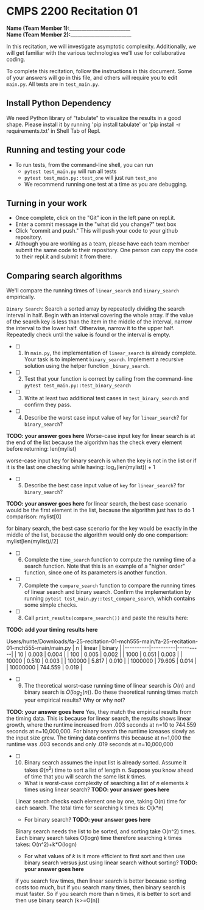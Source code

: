 # CMPS 2200  Recitation 01

**Name (Team Member 1):**_________________________  
**Name (Team Member 2):**_________________________

In this recitation, we will investigate asymptotic complexity. Additionally, we will get familiar with the various technologies we'll use for collaborative coding.

To complete this recitation, follow the instructions in this document. Some of your answers will go in this file, and others will require you to edit `main.py`. All tests are in `test_main.py`.

## Install Python Dependency

We need Python library of "tabulate" to visualize the results in a good shape. Please install it by running 'pip install tabulate' or 'pip install -r requirements.txt' in Shell Tab of Repl.  

## Running and testing your code

- To run tests, from the command-line shell, you can run
  + `pytest test_main.py` will run all tests
  + `pytest test_main.py::test_one` will just run `test_one`
  + We recommend running one test at a time as you are debugging.

## Turning in your work

- Once complete, click on the "Git" icon in the left pane on repl.it.
- Enter a commit message in the "what did you change?" text box
- Click "commit and push." This will push your code to your github repository.
- Although you are working as a team, please have each team member submit the same code to their repository. One person can copy the code to their repl.it and submit it from there.

## Comparing search algorithms

We'll compare the running times of `linear_search` and `binary_search` empirically.

`Binary Search`: Search a sorted array by repeatedly dividing the search interval in half. Begin with an interval covering the whole array. If the value of the search key is less than the item in the middle of the interval, narrow the interval to the lower half. Otherwise, narrow it to the upper half. Repeatedly check until the value is found or the interval is empty.

- [ ] 1. In `main.py`, the implementation of `linear_search` is already complete. Your task is to implement `binary_search`. Implement a recursive solution using the helper function `_binary_search`. 

- [ ] 2. Test that your function is correct by calling from the command-line `pytest test_main.py::test_binary_search`

- [ ] 3. Write at least two additional test cases in `test_binary_search` and confirm they pass.

- [ ] 4. Describe the worst case input value of `key` for `linear_search`? for `binary_search`? 

**TODO: your answer goes here**
Worse-case input key for linear search is at the end of the list because the algorithm has the check every element before returning: len(mylist)

worse-case input key for binary search is when the key is not in the list or if it is the last one checking while having: log₂(len(mylist)) + 1
 


- [ ] 5. Describe the best case input value of `key` for `linear_search`? for `binary_search`? 

**TODO: your answer goes here**
for linear search, the best case scenario would be the first element in the list, because the algorithm just has to do 1 comparison: mylist[0]

for binary search, the best case scenario for the key would be exactly in the middle of the list, because the algorithm would only do one comparison: mylist[len(mylist)//2]

- [ ] 6. Complete the `time_search` function to compute the running time of a search function. Note that this is an example of a "higher order" function, since one of its parameters is another function.

- [ ] 7. Complete the `compare_search` function to compare the running times of linear search and binary search. Confirm the implementation by running `pytest test_main.py::test_compare_search`, which contains some simple checks.

- [ ] 8. Call `print_results(compare_search())` and paste the results here:

**TODO: add your timing results here**

Users/hunte/Downloads/fa-25-recitation-01-mch555-main/fa-25-recitation-01-mch555-main/main.py
|        n |   linear |   binary |
|----------|----------|----------|
|       10 |    0.003 |    0.004 |
|      100 |    0.005 |    0.002 |
|     1000 |    0.051 |    0.003 |
|    10000 |    0.510 |    0.003 |
|   100000 |    5.817 |    0.010 |
|  1000000 |   79.605 |    0.014 |
| 10000000 |  744.559 |    0.019 |

- [ ] 9. The theoretical worst-case running time of linear search is $O(n)$ and binary search is $O(log_2(n))$. Do these theoretical running times match your empirical results? Why or why not?

**TODO: your answer goes here**
Yes, they match the empirical results from the timing data. This is because for linear search, the results shows linear growth, where the runtime increased from .003 seconds at n=10 to 744.559 seconds at n=10,000,000. For binary search the runtime icreases slowly as the input size grew. The timing data confirms this because at n=1,000 the runtime was .003 seconds and only .019 seconds at n=10,000,000

- [ ] 10. Binary search assumes the input list is already sorted. Assume it takes $\Theta(n^2)$ time to sort a list of length $n$. Suppose you know ahead of time that you will search the same list $k$ times. 
  + What is worst-case complexity of searching a list of $n$ elements $k$ times using linear search? **TODO: your answer goes here**

  Linear search checks each element one by one, taking O(n) time for each search. The total time for searching k times is:  O(k*n)

  + For binary search? **TODO: your answer goes here**

  Binary search needs the list to be sorted, and sorting take O(n^2) times. Each binary search takes O(logn) time therefore searching k times takes: O(n^2)+k*O(logn)

  + For what values of $k$ is it more efficient to first sort and then use binary search versus just using linear search without sorting? **TODO: your answer goes here**

  if you search few times, then linear search is better because sorting costs too much, but if you search many times, then binary search is must faster. So if you search more than n times, it is better to sort and then use binary search (k>=O(n))

   
